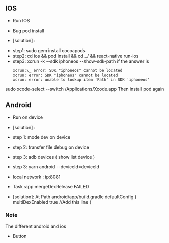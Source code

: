 ## IOS

- Run IOS

- Bug pod install

* [solution] :

- step1: sudo gem install cocoapods
- step2: cd ios && pod install && cd ../ && react-native run-ios
- step3: xcrun -k --sdk iphoneos --show-sdk-path
  if the answer is
  ```
  xcrun:\_ error: SDK "iphoneos" cannot be located
  xcrun: error: SDK "iphoneos" cannot be located
  xcrun: error: unable to lookup item 'Path' in SDK 'iphoneos'
  ```

sudo xcode-select --switch /Applications/Xcode.app
Then install pod again

## Android

- Run on device

- [solution] :
- step 1: mode dev on device
- step 2: transfer file debug on device
- step 3: adb devices ( show list device )
- step 3: yarn android --deviceId=deviceId
- local network : ip:8081

- Task :app:mergeDexRelease FAILED

- [solution]:
  At Path android/app/build.gradle
  defaultConfig {
  multiDexEnabled true //Add this line
  }

### Note

The different android and ios

- Button
